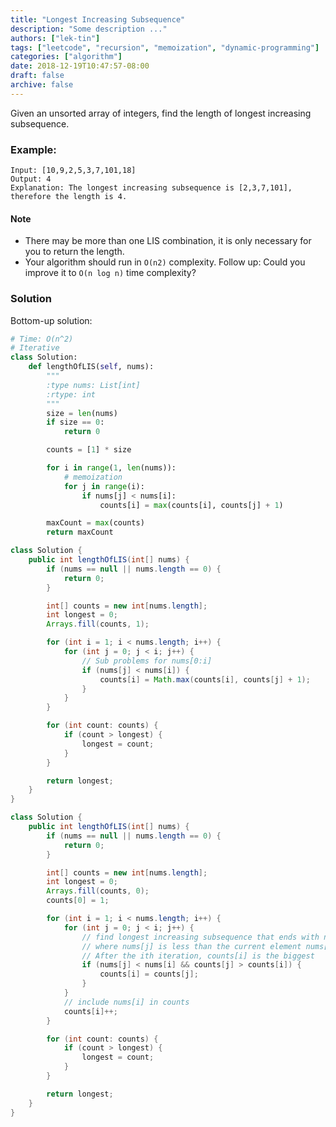 ```yaml
---
title: "Longest Increasing Subsequence"
description: "Some description ..."
authors: ["lek-tin"]
tags: ["leetcode", "recursion", "memoization", "dynamic-programming"]
categories: ["algorithm"]
date: 2018-12-19T10:47:57-08:00
draft: false
archive: false
---
```

Given an unsorted array of integers, find the length of longest increasing subsequence.

### Example:
```
Input: [10,9,2,5,3,7,101,18]
Output: 4
Explanation: The longest increasing subsequence is [2,3,7,101], therefore the length is 4. 
```
#### Note
- There may be more than one LIS combination, it is only necessary for you to return the length.
- Your algorithm should run in `O(n2)` complexity.
Follow up: Could you improve it to `O(n log n)` time complexity?
### Solution
Bottom-up solution:
```python
# Time: O(n^2)
# Iterative
class Solution:
    def lengthOfLIS(self, nums):
        """
        :type nums: List[int]
        :rtype: int
        """
        size = len(nums)
        if size == 0:
            return 0

        counts = [1] * size

        for i in range(1, len(nums)):
            # memoization
            for j in range(i):
                if nums[j] < nums[i]:
                    counts[i] = max(counts[i], counts[j] + 1)

        maxCount = max(counts)
        return maxCount
```
```java
class Solution {
    public int lengthOfLIS(int[] nums) {
        if (nums == null || nums.length == 0) {
            return 0;
        }

        int[] counts = new int[nums.length];
        int longest = 0;
        Arrays.fill(counts, 1);

        for (int i = 1; i < nums.length; i++) {
            for (int j = 0; j < i; j++) {
                // Sub problems for nums[0:i]
                if (nums[j] < nums[i]) {
                    counts[i] = Math.max(counts[i], counts[j] + 1);
                }
            }
        }

        for (int count: counts) {
            if (count > longest) {
                longest = count;
            }
        }

        return longest;
    }
}
```
```java
class Solution {
    public int lengthOfLIS(int[] nums) {
        if (nums == null || nums.length == 0) {
            return 0;
        }

        int[] counts = new int[nums.length];
        int longest = 0;
        Arrays.fill(counts, 0);
        counts[0] = 1;

        for (int i = 1; i < nums.length; i++) {
            for (int j = 0; j < i; j++) {
                // find longest increasing subsequence that ends with nums[j]
			    // where nums[j] is less than the current element nums[i]
                // After the ith iteration, counts[i] is the biggest
                if (nums[j] < nums[i] && counts[j] > counts[i]) {
				    counts[i] = counts[j];
                }
            }
            // include nums[i] in counts
		    counts[i]++;
        }

        for (int count: counts) {
            if (count > longest) {
                longest = count;
            }
        }

        return longest;
    }
}
```